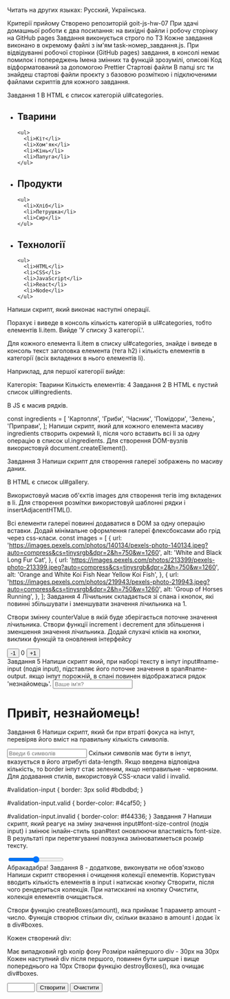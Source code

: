 Читать на других языках: Русский, Українська.

Критерії прийому
Створено репозиторій goit-js-hw-07
При здачі домашньої роботи є два посилання: на вихідні файли і робочу сторінку на GitHub pages
Завдання виконується строго по ТЗ
Кожне завдання виконано в окремому файлі з ім'ям task-номер_завдання.js.
При відвідуванні робочої сторінки (GitHub pages) завдання, в консолі немає помилок і попереджень
Імена змінних та функцій зрозумілі, описові
Код відформатований за допомогою Prettier
Стартові файли
В папці src ти знайдеш стартові файли проєкту з базовою розміткою і підключеними файлами скриптів для кожного завдання.

Завдання 1
В HTML є список категорій ul#categories.

<ul id="categories">
  <li class="item">
    <h2>Тварини</h2>

    <ul>
      <li>Кіт</li>
      <li>Хом'як</li>
      <li>Кінь</li>
      <li>Папуга</li>
    </ul>
  </li>
  <li class="item">
    <h2>Продукти</h2>

    <ul>
      <li>Хліб</li>
      <li>Петрушка</li>
      <li>Сир</li>
    </ul>
  </li>
  <li class="item">
    <h2>Технології</h2>

    <ul>
      <li>HTML</li>
      <li>CSS</li>
      <li>JavaScript</li>
      <li>React</li>
      <li>Node</li>
    </ul>
  </li>
</ul>
Напиши скрипт, який виконає наступні операції.

Порахує і виведе в консоль кількість категорій в ul#categories, тобто елементів li.item. Вийде 'У списку 3 категорії.'.

Для кожного елемента li.item в списку ul#categories, знайде і виведе в консоль текст заголовка елемента (тега h2) і кількість елементів в категорії (всіх вкладених в нього елементів li).

Наприклад, для першої категорії вийде:

Категорія: Тварини
Кількість елементів: 4
Завдання 2
В HTML є пустий список ul#ingredients.

<ul id="ingredients"></ul>
В JS є масив рядків.

const ingredients = [
  'Картопля',
  'Гриби',
  'Часник',
  'Помідори',
  'Зелень',
  'Приправи',
];
Напиши скрипт, який для кожного елемента масиву ingredients створить окремий li, після чого вставить всі li за одну операцію в список ul.ingredients. Для створення DOM-вузлів використовуй document.createElement().

Завдання 3
Напиши скрипт для створення галереї зображень по масиву даних.

В HTML є список ul#gallery.

<ul id="gallery"></ul>
Використовуй масив об'єктів images для створення тегів img вкладених в li. Для створення розмітки використовуй шаблонні рядки і insertAdjacentHTML().

Всі елементи галереї повинні додаватися в DOM за одну операцію вставки.
Додай мінімальне оформлення галереї флексбоксами або грід через   css-класи.
const images = [
  {
    url:
      'https://images.pexels.com/photos/140134/pexels-photo-140134.jpeg?auto=compress&cs=tinysrgb&dpr=2&h=750&w=1260',
    alt: 'White and Black Long Fur Cat',
  },
  {
    url:
      'https://images.pexels.com/photos/213399/pexels-photo-213399.jpeg?auto=compress&cs=tinysrgb&dpr=2&h=750&w=1260',
    alt: 'Orange and White Koi Fish Near Yellow Koi Fish',
  },
  {
    url:
      'https://images.pexels.com/photos/219943/pexels-photo-219943.jpeg?auto=compress&cs=tinysrgb&dpr=2&h=750&w=1260',
    alt: 'Group of Horses Running',
  },
];
Завдання 4
Лічильник складається зі спана і кнопок, які повинні збільшувати і зменшувати значення лічильника на 1.

Створи змінну counterValue в якій буде зберігається поточне значення   лічильника.
Створи функції increment і decrement для збільшення і зменшення значення   лічильника.
Додай слухачі кліків на кнопки, виклики функцій та оновлення інтерфейсу
<div id="counter">
  <button type="button" data-action="decrement">-1</button>
  <span id="value">0</span>
  <button type="button" data-action="increment">+1</button>
</div>
Завдання 5
Напиши скрипт який, при наборі тексту в інпут input#name-input (подія input), підставляє його поточне значення в span#name-output. якщо інпут порожній, в спані повинен відображатися рядок 'незнайомець'.

<input type="text" placeholder="Ваше ім'я?" id="name-input" />
<h1>Привіт, <span id="name-output">незнайомець</span>!</h1>
Завдання 6
Напиши скрипт, який би при втраті фокуса на інпут, перевіряв його вміст на правильну кількість символів.

<input
  type="text"
  id="validation-input"
  data-length="6"
  placeholder="Введи 6 символів"
/>
Скільки символів має бути в інпут, вказується в його атрибуті data-length.
Якщо введена відповідна кількість, то border інпут стає зеленим,   якщо неправильне - червоним.
Для додавання стилів, використовуй CSS-класи valid і invalid.

#validation-input {
  border: 3px solid #bdbdbd;
}

#validation-input.valid {
  border-color: #4caf50;
}

#validation-input.invalid {
  border-color: #f44336;
}
Завдання 7
Напиши скрипт, який реагує на зміну значення input#font-size-control (подія input) і змінює інлайн-стиль span#text оновлюючи властивість font-size. В результаті при перетягуванні повзунка змінюватиметься розмір тексту.

<input id="font-size-control" type="range" />
<br />
<span id="text">Абракадабра!</span>
Завдання 8 - додаткове, виконувати не обов'язково
Напиши скрипт створення і очищення колекції елементів. Користувач вводить кількість елементів в input і натискає кнопку Створити, після чого рендериться колекція. При натисканні на кнопку Очистити, колекція елементів очищається.

Створи функцію createBoxes(amount), яка приймає 1 параметр amount - число. Функція створює стільки div, скільки вказано в amount і додає їх в div#boxes.

Кожен створений div:

Має випадковий rgb колір фону
Розміри найпершого div - 30px на 30px
Кожен наступний div після першого, повинен бути ширше і вище попереднього на   10px
Створи функцію destroyBoxes(), яка очищає div#boxes.

<div id="controls">
  <input type="number" min="0" max="100" step="1" />
  <button type="button" data-action="render">Створити</button>
  <button type="button" data-action="destroy">Очистити</button>
</div>

<div id="boxes"></div>